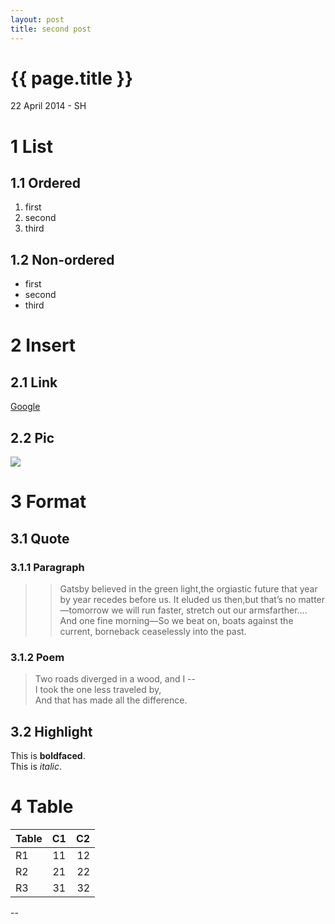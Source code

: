 ```yaml
---
layout: post
title: second post
---
```


{{ page.title }}
================

<p class="meta">22 April 2014 - SH</p>

# 1 List
## 1.1 Ordered
1. first
2. second
3. third
## 1.2 Non-ordered
- first
- second
- third
# 2 Insert
## 2.1 Link
[Google](http://google.com.hk)
## 2.2 Pic
![](http://upload.wikimedia.org/wikipedia/en/archive/4/43/20120728155103!EscherSelf1929.jpg)
# 3 Format
## 3.1 Quote
### 3.1.1 Paragraph
> > Gatsby believed in the green light,the orgiastic future that year by year recedes before us. It 
> eluded us then,but that’s no matter—tomorrow we will run faster, stretch out our armsfarther…. And 
> one fine morning—So we beat on, boats against the current, borneback ceaselessly into the past.
### 3.1.2 Poem
> Two roads diverged in a wood, and I --  
> I took the one less traveled by,  
> And that has made all the difference.
## 3.2 Highlight
This is **boldfaced**.   
This is *italic*.
# 4 Table
| Table   | C1   | C2    |
| ------- |:----:| -----:|
| R1      | 11   | 12    |
| R2      | 21   | 22    |
| R3      | 31   | 32    |
--

